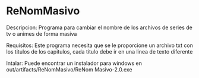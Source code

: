 # ReNomMasivo
Descripcion:
Programa para cambiar el nombre de los archivos de series de tv o animes de forma masiva

Requisitos:
Este programa necesita que se le proporcione un archivo txt con los titulos de los capitulos, cada titulo debe ir en una linea de texto diferente

Intalar:
Puede encontrar un instalador para windows en out/artifacts/ReNomMasivo/ReNom Masivo-2.0.exe
